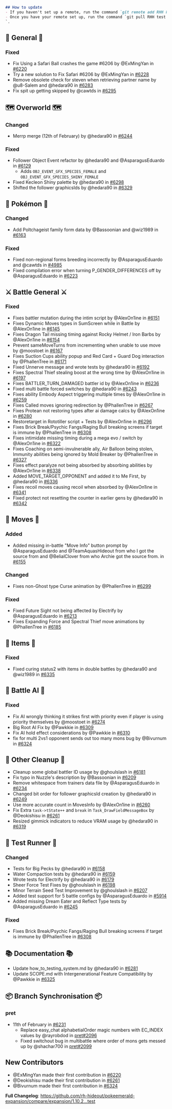 ```md
## How to update
- If you haven't set up a remote, run the command `git remote add RHH https://github.com/rh-hideout/pokeemerald-expansion`.
- Once you have your remote set up, run the command `git pull RHH test
`.
```


## 🧬 General 🧬
### Fixed
* Fix Using a Safari Ball crashes the game #6206 by @ExMingYan in [#6220](https://github.com/rh-hideout/pokeemerald-expansion/pull/6220)
* Try a new solution to Fix Safari #6206 by @ExMingYan in [#6228](https://github.com/rh-hideout/pokeemerald-expansion/pull/6228)
* Remove obsolete check for steven when retrieving partner name by @u8-Salem and @hedara90 in [#6283](https://github.com/rh-hideout/pokeemerald-expansion/pull/6283)
* Fix spit up getting skipped by @cawtds in [#6295](https://github.com/rh-hideout/pokeemerald-expansion/pull/6295)

## 🗺️ Overworld 🗺️
### Changed
* Merrp merge (12th of February) by @hedara90 in [#6244](https://github.com/rh-hideout/pokeemerald-expansion/pull/6244)

### Fixed
* Follower Object Event refactor by @hedara90 and @AsparagusEduardo in [#6129](https://github.com/rh-hideout/pokeemerald-expansion/pull/6129)
    - Adds `OBJ_EVENT_GFX_SPECIES_FEMALE` and `OBJ_EVENT_GFX_SPECIES_SHINY_FEMALE`
* Fixed Kecleon Shiny palette by @hedara90 in [#6298](https://github.com/rh-hideout/pokeemerald-expansion/pull/6298)
* Shifted the follower graphicsIds by @hedara90 in [#6329](https://github.com/rh-hideout/pokeemerald-expansion/pull/6329)

## 🐉 Pokémon 🐉
### Changed
* Add Poltchageist family form data by @Bassoonian and @wiz1989 in [#6163](https://github.com/rh-hideout/pokeemerald-expansion/pull/6163)

### Fixed
* Fixed non-regional forms breeding incorrectly by @AsparagusEduardo and @cawtds in [#4985](https://github.com/rh-hideout/pokeemerald-expansion/pull/4985)
* Fixed compilation error when turning P_GENDER_DIFFERENCES off by @AsparagusEduardo in [#6223](https://github.com/rh-hideout/pokeemerald-expansion/pull/6223)

## ⚔️ Battle General ⚔️
### Fixed
* Fixes battler mutation during the intim script by @AlexOn1ine in [#6151](https://github.com/rh-hideout/pokeemerald-expansion/pull/6151)
* Fixes Dynamic Moves types in SumScreen while in Battle by @AlexOn1ine in [#6145](https://github.com/rh-hideout/pokeemerald-expansion/pull/6145)
* Fixes Dragon Tail missing timing against Rocky Helmet / Iron Barbs by @AlexOn1ine in [#6154](https://github.com/rh-hideout/pokeemerald-expansion/pull/6154)
* Prevent sameMoveTurns from incrementing when unable to use move by @moostoet in [#6167](https://github.com/rh-hideout/pokeemerald-expansion/pull/6167)
* Fixes Suction Cups ability popup and Red Card + Guard Dog interaction by @PhallenTree in [#6171](https://github.com/rh-hideout/pokeemerald-expansion/pull/6171)
* Fixed Unnerve message and wrote tests by @hedara90 in [#6192](https://github.com/rh-hideout/pokeemerald-expansion/pull/6192)
* Fixes Spectral Thief stealing boost at the wrong time by @AlexOn1ine in [#6197](https://github.com/rh-hideout/pokeemerald-expansion/pull/6197)
* Fixes BATTLER_TURN_DAMAGED battler id  by @AlexOn1ine in [#6236](https://github.com/rh-hideout/pokeemerald-expansion/pull/6236)
* Fixed multi battle forced switches by @hedara90 in [#6243](https://github.com/rh-hideout/pokeemerald-expansion/pull/6243)
* Fixes ability Embody Aspect triggering multiple times by @AlexOn1ine in [#6259](https://github.com/rh-hideout/pokeemerald-expansion/pull/6259)
* Fixes Called moves ignoring redirection by @PhallenTree in [#6267](https://github.com/rh-hideout/pokeemerald-expansion/pull/6267)
* Fixes Protean not restoring types after ai damage calcs by @AlexOn1ine in [#6280](https://github.com/rh-hideout/pokeemerald-expansion/pull/6280)
* Restoretarget in Rototiller script + Tests by @AlexOn1ine in [#6296](https://github.com/rh-hideout/pokeemerald-expansion/pull/6296)
* Fixes Brick Break/Psychic Fangs/Raging Bull breaking screens if target is immune by @PhallenTree in [#6308](https://github.com/rh-hideout/pokeemerald-expansion/pull/6308)
* Fixes intimidate missing timing during a mega evo / switch by @AlexOn1ine in [#6322](https://github.com/rh-hideout/pokeemerald-expansion/pull/6322)
* Fixes Coaching on semi-invulnerable ally, Air Balloon being stolen, Immunity abilities being ignored by Mold Breaker by @PhallenTree in [#6327](https://github.com/rh-hideout/pokeemerald-expansion/pull/6327)
* Fixes effect paralyze not being absorbed by absorbing abilities  by @AlexOn1ine in [#6338](https://github.com/rh-hideout/pokeemerald-expansion/pull/6338)
* Added MOVE_TARGET_OPPONENT and added it to Me First, by @hedara90 in [#6336](https://github.com/rh-hideout/pokeemerald-expansion/pull/6336)
* Fixes recoil moves causing recoil when absorbed by @AlexOn1ine in [#6341](https://github.com/rh-hideout/pokeemerald-expansion/pull/6341)
* Fixed protect not resetting the counter in earlier gens by @hedara90 in [#6342](https://github.com/rh-hideout/pokeemerald-expansion/pull/6342)

## 🤹 Moves 🤹
### Added
* Added missing in-battle "Move Info" button prompt by @AsparagusEduardo and @TeamAquasHideout from who I got the source from and @BelialClover from who Archie got the source from. in [#6155](https://github.com/rh-hideout/pokeemerald-expansion/pull/6155)

### Changed
* Fixes non-Ghost type Curse animation by @PhallenTree in [#6299](https://github.com/rh-hideout/pokeemerald-expansion/pull/6299)

### Fixed
* Fixed Future Sight not being affected by Electrify by @AsparagusEduardo in [#6213](https://github.com/rh-hideout/pokeemerald-expansion/pull/6213)
* Fixes Expanding Force and Spectral Thief move animations by @PhallenTree in [#6185](https://github.com/rh-hideout/pokeemerald-expansion/pull/6185)

## 🧶 Items 🧶
### Fixed
* Fixed curing status2 with items in double battles by @hedara90 and @wiz1989 in [#6335](https://github.com/rh-hideout/pokeemerald-expansion/pull/6335)

## 🤖 Battle AI 🤖
### Fixed
* Fix AI wrongly thinking it strikes first with priority even if player is using priority themselves by @moostoet in [#6274](https://github.com/rh-hideout/pokeemerald-expansion/pull/6274)
* Big Root AI Fix by @Pawkkie in [#6309](https://github.com/rh-hideout/pokeemerald-expansion/pull/6309)
* Fix AI hold effect considerations by @Pawkkie in [#6310](https://github.com/rh-hideout/pokeemerald-expansion/pull/6310)
* fix for multi 2vs1 opponent sends out too many mons bug by @Bivurnum in [#6324](https://github.com/rh-hideout/pokeemerald-expansion/pull/6324)

## 🧹 Other Cleanup 🧹
* Cleanup some global battler ID usage by @ghoulslash in [#6181](https://github.com/rh-hideout/pokeemerald-expansion/pull/6181)
* Fix typo in Nuzzle's description by @Bassoonian in [#6209](https://github.com/rh-hideout/pokeemerald-expansion/pull/6209)
* Remove whitespace from trainers data file by @AsparagusEduardo in [#6234](https://github.com/rh-hideout/pokeemerald-expansion/pull/6234)
* Changed bit order for follower graphicsId creation by @hedara90 in [#6249](https://github.com/rh-hideout/pokeemerald-expansion/pull/6249)
* Use more accurate count in MovesInfo by @AlexOn1ine in [#6260](https://github.com/rh-hideout/pokeemerald-expansion/pull/6260)
* Fix Extra `task->tState++` and `break` in `Task_DrawFieldMessageBox` by @Deokishisu in [#6261](https://github.com/rh-hideout/pokeemerald-expansion/pull/6261)
* Resized gimmick indicators to reduce VRAM usage by @hedara90 in [#6319](https://github.com/rh-hideout/pokeemerald-expansion/pull/6319)

## 🧪 Test Runner 🧪
### Changed
* Tests for Big Pecks by @hedara90 in [#6158](https://github.com/rh-hideout/pokeemerald-expansion/pull/6158)
* Water Compaction tests by @hedara90 in [#6159](https://github.com/rh-hideout/pokeemerald-expansion/pull/6159)
* Wrote tests for Electrify by @hedara90 in [#6179](https://github.com/rh-hideout/pokeemerald-expansion/pull/6179)
* Sheer Force Test Fixes by @ghoulslash in [#6198](https://github.com/rh-hideout/pokeemerald-expansion/pull/6198)
* Minor Terrain Seed Test Improvement by @ghoulslash in [#6207](https://github.com/rh-hideout/pokeemerald-expansion/pull/6207)
* Added test support for 5 battle configs by @AsparagusEduardo in [#5914](https://github.com/rh-hideout/pokeemerald-expansion/pull/5914)
* Added missing Dream Eater and Reflect Type tests by @AsparagusEduardo in [#6245](https://github.com/rh-hideout/pokeemerald-expansion/pull/6245)

### Fixed
* Fixes Brick Break/Psychic Fangs/Raging Bull breaking screens if target is immune by @PhallenTree in [#6308](https://github.com/rh-hideout/pokeemerald-expansion/pull/6308)

## 📚 Documentation 📚
* Update how_to_testing_system.md by @hedara90 in [#6281](https://github.com/rh-hideout/pokeemerald-expansion/pull/6281)
* Update SCOPE.md with Intergenerational Feature Compatibility by @Pawkkie in [#6325](https://github.com/rh-hideout/pokeemerald-expansion/pull/6325)

## 📦 Branch Synchronisation 📦
### pret
* 11th of February in [#6231](https://github.com/rh-hideout/pokeemerald-expansion/pull/6231)
    * Replace easy_chat alphabetialOrder magic numbers with EC_INDEX values by @rayrobdod in [pret#2096](https://github.com/pret/pokeemerald/pull/2096)
    * Fixed switchout bug in multibattle where order of mons gets messed up by @shachar700 in [pret#2099](https://github.com/pret/pokeemerald/pull/2099)

## New Contributors
* @ExMingYan made their first contribution in [#6220](https://github.com/rh-hideout/pokeemerald-expansion/pull/6220)
* @Deokishisu made their first contribution in [#6261](https://github.com/rh-hideout/pokeemerald-expansion/pull/6261)
* @Bivurnum made their first contribution in [#6324](https://github.com/rh-hideout/pokeemerald-expansion/pull/6324)

**Full Changelog**: https://github.com/rh-hideout/pokeemerald-expansion/compare/expansion/1.10.2...test


<!--Last PR: 6342-->
<!--Used to keep track of the last PR merged in case new ones come in before the changelog is done.-->
